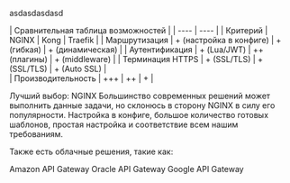 asdasdasdasd

| Сравнительная таблица возможностей |
| ---- | ---- |
| Критерий           | NGINX                   |	Kong	        | Traefik	         |
| Маршрутизация      |	+ (настройка в конфиге) |	+ (гибкая)   | + (динамическая)	|
| Аутентификация     |	+ (Lua/JWT)             |	++ (плагины) |	+ (middleware)	  |
| Терминация HTTPS   |	+ (SSL/TLS)             |	+ (SSL/TLS)  | + (Auto SSL)     |	
| Производительность |	+++                     |	++           |	+                |

Лучший выбор: NGINX
Большинство современных решений может выполнить данные задачи, но склонюсь в сторону NGINX в силу его популярности. Настройка в конфиге, большое количество готовых шаблонов, простая настройка и соответствие всем нашим требованиям. 

 Также есть облачные решения, такие как:

Amazon API Gateway
Oracle API Gateway
Google API Gateway
